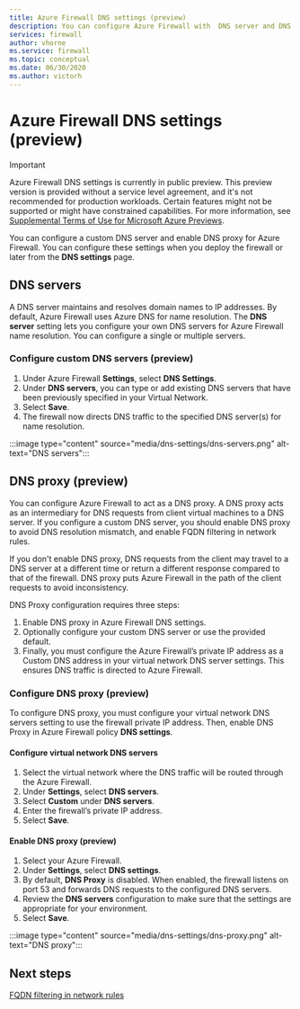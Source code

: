 ```yaml
---
title: Azure Firewall DNS settings (preview)
description: You can configure Azure Firewall with  DNS server and DNS proxy settings.
services: firewall
author: vhorne
ms.service: firewall
ms.topic: conceptual
ms.date: 06/30/2020
ms.author: victorh
---
```


# Azure Firewall DNS settings (preview)

> [!IMPORTANT]
> Azure Firewall DNS settings is currently in public preview.
> This preview version is provided without a service level agreement, and it's not recommended for production workloads. Certain features might not be supported or might have constrained capabilities. 
> For more information, see [Supplemental Terms of Use for Microsoft Azure Previews](https://azure.microsoft.com/support/legal/preview-supplemental-terms/).

You can configure a custom DNS server and enable DNS proxy for Azure Firewall. You can configure these settings when you deploy the firewall or later from the **DNS settings** page.

## DNS servers

A DNS server maintains and resolves domain names to IP addresses. By default, Azure Firewall uses Azure DNS for name resolution. The **DNS server** setting lets you configure your own DNS servers for Azure Firewall name resolution. You can configure a single or multiple servers.

### Configure custom DNS servers (preview)

1. Under Azure Firewall **Settings**, select **DNS Settings**.
2. Under **DNS servers**, you can type or add existing DNS servers that have been previously specified in your Virtual Network.
3. Select **Save**.
4. The firewall now directs DNS traffic to the specified DNS server(s) for name resolution.

:::image type="content" source="media/dns-settings/dns-servers.png" alt-text="DNS servers":::

## DNS proxy (preview)

You can configure Azure Firewall to act as a DNS proxy. A DNS proxy acts as an intermediary for DNS requests from client virtual machines to a DNS server. If you configure a custom DNS server, you should enable DNS proxy to avoid DNS resolution mismatch, and enable FQDN filtering in network rules.

If you don't enable DNS proxy, DNS requests from the client may travel to a DNS server at a different time or return a different response compared to that of the firewall. DNS proxy puts Azure Firewall in the path of the client requests to avoid inconsistency.

DNS Proxy configuration requires three steps:
1. Enable DNS proxy in Azure Firewall DNS settings.
2. Optionally configure your custom DNS server or use the provided default.
3. Finally, you must configure the Azure Firewall’s private IP address as a Custom DNS address in your virtual network DNS server settings. This ensures DNS traffic is directed to Azure Firewall.

### Configure DNS proxy (preview)

To configure DNS proxy, you must configure your virtual network DNS servers setting to use the firewall private IP address. Then, enable DNS Proxy in Azure Firewall policy **DNS settings**.

#### Configure virtual network DNS servers

1. Select the virtual network where the DNS traffic will be routed through the Azure Firewall.
2. Under **Settings**, select **DNS servers**.
3. Select **Custom** under **DNS servers**.
4. Enter the firewall’s private IP address.
5. Select **Save**.

#### Enable DNS proxy (preview)

1. Select your Azure Firewall.
2. Under **Settings**, select **DNS settings**.
3. By default, **DNS Proxy** is disabled. When enabled, the firewall listens on port 53 and forwards DNS requests to the configured DNS servers.
4. Review the **DNS servers** configuration to make sure that the settings are appropriate for your environment.
5. Select **Save**.

:::image type="content" source="media/dns-settings/dns-proxy.png" alt-text="DNS proxy":::

## Next steps

[FQDN filtering in network rules](fqdn-filtering-network-rules.md)